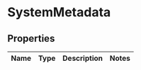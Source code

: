 
# SystemMetadata

## Properties
Name | Type | Description | Notes
------------ | ------------- | ------------- | -------------



